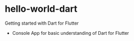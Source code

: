 # hello-world-dart
Getting started with Dart for Flutter
- Console App for basic understanding of Dart for Flutter
